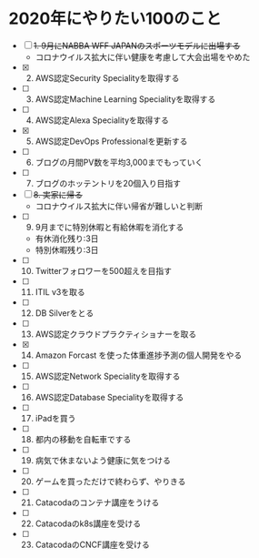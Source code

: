 # 2020年にやりたい100のこと

* [ ] ~~1. 9月にNABBA WFF JAPANのスポーツモデルに出場する~~
   * コロナウイルス拡大に伴い健康を考慮して大会出場をやめた
* [x] 2. AWS認定Security Specialityを取得する
* [ ] 3. AWS認定Machine Learning Specialityを取得する
* [ ] 4. AWS認定Alexa Specialityを取得する
* [x] 5. AWS認定DevOps Professionalを更新する
* [ ] 6. ブログの月間PV数を平均3,000までもっていく
* [ ] 7. ブログのホッテントリを20個入り目指す
* [ ] ~~8. 実家に帰る~~
    * コロナウイルス拡大に伴い帰省が難しいと判断
* [ ] 9. 9月までに特別休暇と有給休暇を消化する
    * 有休消化残り:3日
    * 特別休暇残り:3日
* [ ] 10. Twitterフォロワーを500超えを目指す
* [ ] 11. ITIL v3を取る
* [ ] 12. DB Silverをとる
* [ ] 13. AWS認定クラウドプラクティショナーを取る
* [x] 14. Amazon Forcast を使った体重進捗予測の個人開発をやる
* [ ] 15. AWS認定Network Specialityを取得する
* [ ] 16. AWS認定Database Specialityを取得する
* [ ] 17. iPadを買う
* [ ] 18. 都内の移動を自転車でする
* [ ] 19. 病気で休まないよう健康に気をつける
* [ ] 20. ゲームを買っただけで終わらず、やりきる
* [ ] 21. Catacodaのコンテナ講座をうける
* [ ] 22. Catacodaのk8s講座を受ける
* [ ] 23. CatacodaのCNCF講座を受ける